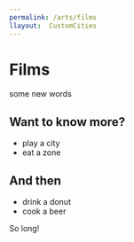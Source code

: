 ```yaml
---
permalink: /arts/films
llayout:  CustomCities
---
```


# Films

some new words

## Want to know more?

- play a city
- eat a zone

## And then

- drink a donut
- cook a beer

So long!